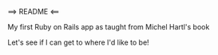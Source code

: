 ==> README <==

My first Ruby on Rails app as taught from Michel Hartl's book


Let's see if I can get to where I'd like to be!
